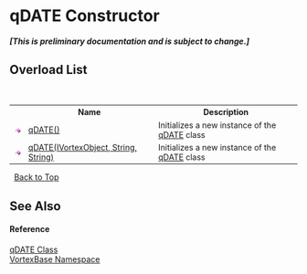 # qDATE Constructor 
 _**\[This is preliminary documentation and is subject to change.\]**_


## Overload List
&nbsp;<table><tr><th></th><th>Name</th><th>Description</th></tr><tr><td>![Public method](media/pubmethod.gif "Public method")</td><td><a href="M_VortexBase_qDATE__ctor.md">qDATE()</a></td><td>
Initializes a new instance of the <a href="T_VortexBase_qDATE.md">qDATE</a> class</td></tr><tr><td>![Public method](media/pubmethod.gif "Public method")</td><td><a href="M_VortexBase_qDATE__ctor_1.md">qDATE(IVortexObject, String, String)</a></td><td>
Initializes a new instance of the <a href="T_VortexBase_qDATE.md">qDATE</a> class</td></tr></table>&nbsp;
<a href="#qdate-constructor">Back to Top</a>

## See Also


#### Reference
<a href="T_VortexBase_qDATE.md">qDATE Class</a><br /><a href="N_VortexBase.md">VortexBase Namespace</a><br />